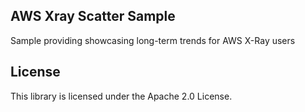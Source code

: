 ## AWS Xray Scatter Sample

Sample providing showcasing long-term trends for AWS X-Ray users

## License

This library is licensed under the Apache 2.0 License. 
